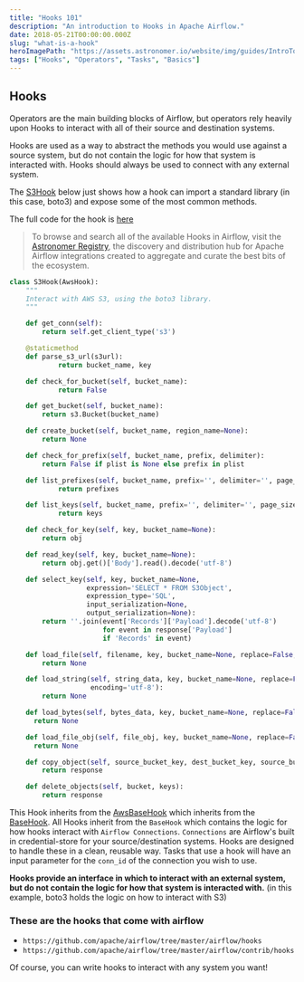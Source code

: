 ```yaml
---
title: "Hooks 101"
description: "An introduction to Hooks in Apache Airflow."
date: 2018-05-21T00:00:00.000Z
slug: "what-is-a-hook"
heroImagePath: "https://assets.astronomer.io/website/img/guides/IntroToDAG_preview.png"
tags: ["Hooks", "Operators", "Tasks", "Basics"]
---
```


## Hooks

Operators are the main building blocks of Airflow, but operators rely heavily upon Hooks to interact with all of their source and destination systems.

Hooks are used as a way to abstract the methods you would use against a source system, but do not contain the logic for how that system is interacted with. Hooks should always be used to connect with any external system.

The [S3Hook](https://registry.astronomer.io/providers/amazon/modules/s3hook) below just shows how a hook can import a standard library (in this case, boto3) and expose some of the most common methods.

The full code for the hook is [here](https://github.com/apache/airflow/blob/master/airflow/hooks/S3_hook.py)

> To browse and search all of the available Hooks in Airflow, visit the [Astronomer Registry](https://registry.astronomer.io/modules?types=hooks), the discovery and distribution hub for Apache Airflow integrations created to aggregate and curate the best bits of the ecosystem.

```python
class S3Hook(AwsHook):
    """
    Interact with AWS S3, using the boto3 library.
    """

    def get_conn(self):
        return self.get_client_type('s3')

    @staticmethod
    def parse_s3_url(s3url):        
            return bucket_name, key

    def check_for_bucket(self, bucket_name):        
            return False

    def get_bucket(self, bucket_name):        
        return s3.Bucket(bucket_name)

    def create_bucket(self, bucket_name, region_name=None):
        return None

    def check_for_prefix(self, bucket_name, prefix, delimiter):        
        return False if plist is None else prefix in plist

    def list_prefixes(self, bucket_name, prefix='', delimiter='', page_size=None, max_items=None):        
            return prefixes

    def list_keys(self, bucket_name, prefix='', delimiter='', page_size=None, max_items=None):
            return keys

    def check_for_key(self, key, bucket_name=None):
        return obj

    def read_key(self, key, bucket_name=None):
        return obj.get()['Body'].read().decode('utf-8')

    def select_key(self, key, bucket_name=None,
                   expression='SELECT * FROM S3Object',
                   expression_type='SQL',
                   input_serialization=None,
                   output_serialization=None):
        return ''.join(event['Records']['Payload'].decode('utf-8')
                       for event in response['Payload']
                       if 'Records' in event)

    def load_file(self, filename, key, bucket_name=None, replace=False, encrypt=False):
        return None

    def load_string(self, string_data, key, bucket_name=None, replace=False, encrypt=False,
                    encoding='utf-8'):
        return None

    def load_bytes(self, bytes_data, key, bucket_name=None, replace=False, encrypt=False):
      return None

    def load_file_obj(self, file_obj, key, bucket_name=None, replace=False, encrypt=False):
      return None

    def copy_object(self, source_bucket_key, dest_bucket_key, source_bucket_name=None, dest_bucket_name=None, source_version_id=None):
        return response

    def delete_objects(self, bucket, keys):
        return response
```

 This Hook inherits from the [AwsBaseHook](https://registry.astronomer.io/providers/amazon/modules/awsbasehook) which inherits from the [BaseHook](https://registry.astronomer.io/providers/apache-airflow/modules/basehook). All Hooks inherit from the `BaseHook` which contains the logic for how hooks interact with `Airflow Connections`. `Connections`  are Airflow's built in credential-store for your source/destination systems. Hooks are designed to handle these in a clean, reusable way. Tasks that use a hook will have an input parameter for the `conn_id` of the connection you wish to use.

 **Hooks provide an interface in which to interact with an external system, but do not contain the logic for how that system is interacted with.** (in this example, boto3 holds the logic on how to interact with S3)

### These are the hooks that come with airflow

- `https://github.com/apache/airflow/tree/master/airflow/hooks`
- `https://github.com/apache/airflow/tree/master/airflow/contrib/hooks`

Of course, you can write hooks to interact with any system you want!
